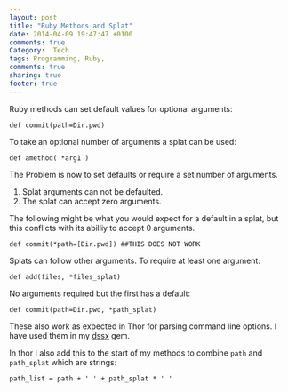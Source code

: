```yaml
---
layout: post
title: "Ruby Methods and Splat"
date: 2014-04-09 19:47:47 +0100
comments: true
Category:  Tech
tags: Programming, Ruby,
comments: true
sharing: true
footer: true
---
```


Ruby methods can set default values for optional arguments:

    def commit(path=Dir.pwd)


To take an optional number of arguments a splat can be used:

    def amethod( *arg1 )

The Problem is now to set defaults or require a set number of arguments. 

1. Splat arguments can not be defaulted.
2. The splat can accept zero arguments.

The following might be what you would expect for a default in a splat, but this conflicts with its abilliy to accept 0 arguments.
     
    def commit(*path=[Dir.pwd]) ##THIS DOES NOT WORK

Splats can follow other arguments. To require at least one argument:

    def add(files, *files_splat)

No arguments required but the first has a default:
    
    def commit(path=Dir.pwd, *path_splat)

These also work as expected in Thor for parsing command line options. I have used them in my [dssx](https://github.com/morganp/dssx) gem.

In thor I also add this to the start of my methods to combine `path` and `path_splat` which are strings:

    path_list = path + ' ' + path_splat * ' '
